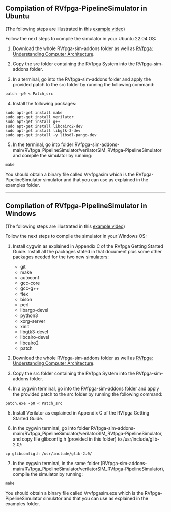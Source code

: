 ## **Compilation of RVfpga-PipelineSimulator in Ubuntu**

(The following steps are illustrated in this [example video](https://drive.google.com/file/d/18HBC6PZoAHl9H2Vwr7f_d41loH18VwgV/view?usp=share_link))

Follow the next steps to compile the simulator in your Ubuntu 22.04 OS:

1. Download the whole RVfpga-sim-addons folder as well as [RVfpga: Understanding Computer Architecture](https://university.imgtec.com/rvfpga-download-page-en/).

2. Copy the src folder containing the RVfpga System into the RVfpga-sim-addons folder.

3. In a terminal, go into the RVfpga-sim-addons folder and apply the provided patch to the src folder by running the following command:

```
patch -p0 < Patch_src
```

4. Install the following packages: 

```
sudo apt-get install make
sudo apt-get install verilator
sudo apt-get install g++
sudo apt-get install libcairo2-dev
sudo apt-get install libgtk-3-dev
sudo apt-get install -y libsdl-pango-dev
```

5. In the terminal, go into folder RVfpga-sim-addons-main/RVfpga_PipelineSimulator/verilatorSIM_RVfpga-PipelineSimulator and compile the simulator by running:

```
make
```

You should obtain a binary file called Vrvfpgasim which is the RVfpga-PipelineSimulator simulator and that you can use as explained in the examples folder.

___

## **Compilation of RVfpga-PipelineSimulator in Windows**

(The following steps are illustrated in this [example video](https://drive.google.com/file/d/1wMNF6T07eCiFiJzH4IhsWFmg4LTTfJ68/view?usp=sharing))

Follow the next steps to compile the simulator in your Windows OS:

1. Install cygwin as explained in Appendix C of the RVfpga Getting Started Guide. Install all the packages stated in that document plus some other packages needed for the two new simulators:

    * git
    * make 
    * autoconf
    * gcc-core 
    * gcc-g++ 
    * flex
    * bison
    * perl
    * libargp-devel
    * python3
    * xorg-server
    * xinit
    * libgtk3-devel
    * libcairo-devel
    * libcairo2
    * patch

2. Download the whole RVfpga-sim-addons folder as well as [RVfpga: Understanding Computer Architecture](https://university.imgtec.com/rvfpga-download-page-en/).

3. Copy the src folder containing the RVfpga System into the RVfpga-sim-addons folder.

4. In a cygwin terminal, go into the RVfpga-sim-addons folder and apply the provided patch to the src folder by running the following command:

```
patch.exe -p0 < Patch_src
```

5. Install Verilator as explained in Appendix C of the RVfpga Getting Started Guide.

6. In the cygwin terminal, go into folder RVfpga-sim-addons-main/RVfpga_PipelineSimulator/verilatorSIM_RVfpga-PipelineSimulator, and copy file glibconfig.h (provided in this folder) to /usr/include/glib-2.0/:

```
cp glibconfig.h /usr/include/glib-2.0/
```

7. In the cygwin terminal, in the same folder (RVfpga-sim-addons-main/RVfpga_PipelineSimulator/verilatorSIM_RVfpga-PipelineSimulator), compile the simulator by running:

```
make
```

You should obtain a binary file called Vrvfpgasim.exe which is the RVfpga-PipelineSimulator simulator and that you can use as explained in the examples folder.
